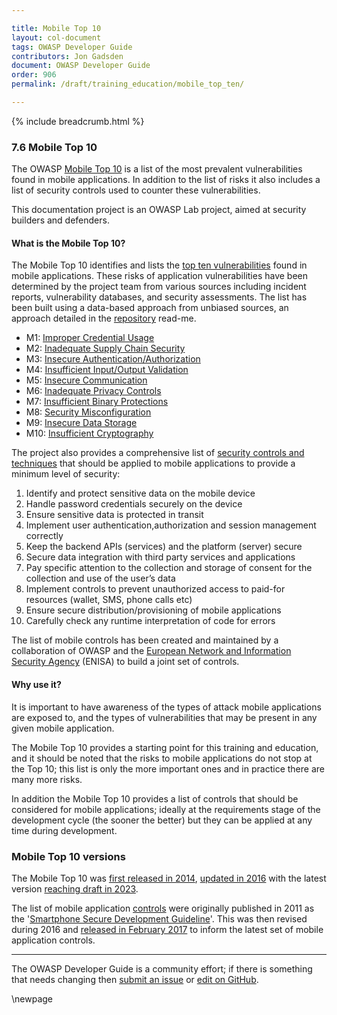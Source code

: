 ```yaml
---

title: Mobile Top 10
layout: col-document
tags: OWASP Developer Guide
contributors: Jon Gadsden
document: OWASP Developer Guide
order: 906
permalink: /draft/training_education/mobile_top_ten/

---
```


{% include breadcrumb.html %}

### 7.6 Mobile Top 10

The OWASP [Mobile Top 10][mobile10] is a list of the most prevalent vulnerabilities found in mobile applications.
In addition to the list of risks it also includes a list of security controls used to counter these vulnerabilities.

This documentation project is an OWASP Lab project, aimed at security builders and defenders.

#### What is the Mobile Top 10?

The Mobile Top 10 identifies and lists the [top ten vulnerabilities][mobile10-2023] found in mobile applications.
These risks of application vulnerabilities have been determined by the project team from various sources
including incident reports, vulnerability databases, and security assessments.
The list has been built using a data-based approach from unbiased sources,
an approach detailed in the [repository][mobile10repo] read-me.

* M1: [Improper Credential Usage][m01]
* M2: [Inadequate Supply Chain Security][m02]
* M3: [Insecure Authentication/Authorization][m03]
* M4: [Insufficient Input/Output Validation][m04]
* M5: [Insecure Communication][m05]
* M6: [Inadequate Privacy Controls][m06]
* M7: [Insufficient Binary Protections][m07]
* M8: [Security Misconfiguration][m08]
* M9: [Insecure Data Storage][m09]
* M10: [Insufficient Cryptography][m10]

The project also provides a comprehensive list of [security controls and techniques][mobile10controls]
that should be applied to mobile applications to provide a minimum level of security:

1. Identify and protect sensitive data on the mobile device
2. Handle password credentials securely on the device
3. Ensure sensitive data is protected in transit
4. Implement user authentication,authorization and session management correctly
5. Keep the backend APIs (services) and the platform (server) secure
6. Secure data integration with third party services and applications
7. Pay specific attention to the collection and storage of consent for the collection and use of the user’s data
8. Implement controls to prevent unauthorized access to paid-for resources (wallet, SMS, phone calls etc)
9. Ensure secure distribution/provisioning of mobile applications
10. Carefully check any runtime interpretation of code for errors

The list of mobile controls has been created and maintained by a collaboration of OWASP
and the [European Network and Information Security Agency][enisa] (ENISA) to build a joint set of controls.

#### Why use it?

It is important to have awareness of the types of attack mobile applications are exposed to,
and the types of vulnerabilities that may be present in any given mobile application.

The Mobile Top 10 provides a starting point for this training and education,
and it should be noted that the risks to mobile applications do not stop at the Top 10;
this list is only the more important ones and in practice there are many more risks.

In addition the Mobile Top 10 provides a list of controls that should be considered for mobile applications;
ideally at the requirements stage of the development cycle (the sooner the better)
but they can be applied at any time during development.

### Mobile Top 10 versions

The Mobile Top 10 was [first released in 2014][mobile10-2014], [updated in 2016][mobile10-2016]
with the latest version [reaching draft in 2023][mobile10-2023].

The list of mobile application [controls][mobile10controls] were originally published in 2011
as the '[Smartphone Secure Development Guideline][ssdg-2011]'. This was then revised during 2016
and [released in February 2017][ssdg-2017] to inform the latest set of mobile application controls.

----

The OWASP Developer Guide is a community effort; if there is something that needs changing
then [submit an issue][issue0906] or [edit on GitHub][edit0906].

[edit0906]: https://github.com/OWASP/www-project-developer-guide/blob/main/draft/09-training-education/06-mobile-top-ten.md
[enisa]: https://www.enisa.europa.eu/
[issue0906]: https://github.com/OWASP/www-project-developer-guide/issues/new?labels=content&template=request.md&title=Update:%2009-training-education/06-mobile-top-ten
[m01]: https://owasp.org/www-project-mobile-top-10/2023-risks/m1-improper-credential-usage.html
[m02]: https://owasp.org/www-project-mobile-top-10/2023-risks/m2-inadequate-supply-chain-security.html
[m03]: https://owasp.org/www-project-mobile-top-10/2023-risks/m3-insecure-authentication-authorization.html
[m04]: https://owasp.org/www-project-mobile-top-10/2023-risks/m4-insufficient-input-output-validation.html
[m05]: https://owasp.org/www-project-mobile-top-10/2023-risks/m5-insecure-communication.html
[m06]: https://owasp.org/www-project-mobile-top-10/2023-risks/m6-inadequate-privacy-controls.html
[m07]: https://owasp.org/www-project-mobile-top-10/2023-risks/m7-insufficient-binary-protection.html
[m08]: https://owasp.org/www-project-mobile-top-10/2023-risks/m8-security-misconfiguration.html
[m09]: https://owasp.org/www-project-mobile-top-10/2023-risks/m9-insecure-data-storage.html
[m10]: https://owasp.org/www-project-mobile-top-10/2023-risks/m10-insufficient-cryptography.html
[mobile10]: https://owasp.org/www-project-mobile-top-10/
[mobile10-2014]: https://owasp.org/www-project-mobile-top-10/2014-risks/
[mobile10-2016]: https://owasp.org/www-project-mobile-top-10/2016-risks/
[mobile10-2023]: https://owasp.org/www-project-mobile-top-10/2023-risks/
[mobile10controls]: https://owasp.org/www-project-mobile-top-10/#div-controls
[mobile10repo]: https://github.com/OWASP/www-project-mobile-top-10/blob/master/README.md
[ssdg-2011]: https://www.enisa.europa.eu/publications/smartphone-secure-development-guidelines/at_download/fullReport
[ssdg-2017]: https://www.enisa.europa.eu/publications/smartphone-secure-development-guidelines-2016

\newpage
